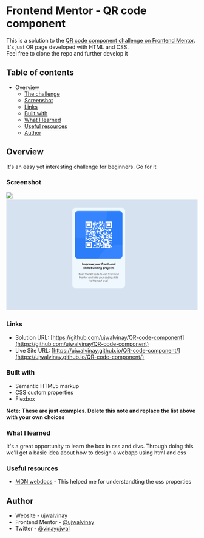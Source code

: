 # Frontend Mentor - QR code component 

This is a solution to the [QR code component challenge on Frontend Mentor](https://www.frontendmentor.io/challenges/qr-code-component-iux_sIO_H).
<br>It's just QR page  developed with HTML and CSS. 
<br>Feel free to clone the repo and further develop it

## Table of contents

- [Overview](#overview)
  - [The challenge](#the-challenge)
  - [Screenshot](#screenshot)
  - [Links](#links)
  - [Built with](#built-with)
  - [What I learned](#what-i-learned)
  - [Useful resources](#useful-resources)
  - [Author](#author)


## Overview
  It's an easy yet interesting challenge for beginners. Go for it

### Screenshot

![](./screenshot.jpg)
<img src="https://github.com/ujwalvinay/QR-code-component/blob/master/images/Screenshot%202022-04-15%20114056.png" > 

### Links

- Solution URL: [https://github.com/ujwalvinay/QR-code-component](https://github.com/ujwalvinay/QR-code-component)
- Live Site URL: [https://ujwalvinay.github.io/QR-code-component/](https://ujwalvinay.github.io/QR-code-component/)

### Built with

- Semantic HTML5 markup
- CSS custom properties
- Flexbox

**Note: These are just examples. Delete this note and replace the list above with your own choices**

### What I learned

It's a great opportunity to learn the box in css and divs. Through doing this we'll get a basic idea about how to design a webapp using html and css

### Useful resources

- [MDN webdocs](https://developer.mozilla.org/en-US/) - This helped me for understandting the css properties


## Author

- Website - [ujwalvinay](https://www.ujwalvinay.com)
- Frontend Mentor - [@ujwalvinay](https://www.frontendmentor.io/profile/ujwalvinay)
- Twitter - [@vinayujwal](https://mobile.twitter.com/vinayujwal)
